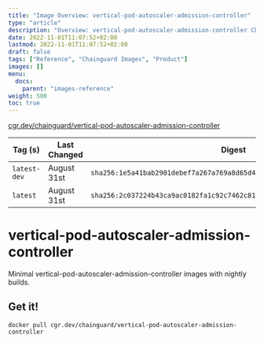 ```yaml
---
title: "Image Overview: vertical-pod-autoscaler-admission-controller"
type: "article"
description: "Overview: vertical-pod-autoscaler-admission-controller Chainguard Image"
date: 2022-11-01T11:07:52+02:00
lastmod: 2022-11-01T11:07:52+02:00
draft: false
tags: ["Reference", "Chainguard Images", "Product"]
images: []
menu:
  docs:
    parent: "images-reference"
weight: 500
toc: true
---
```


[cgr.dev/chainguard/vertical-pod-autoscaler-admission-controller](https://github.com/chainguard-images/images/tree/main/images/vertical-pod-autoscaler-admission-controller)

| Tag (s)       | Last Changed | Digest                                                                    |
|---------------|--------------|---------------------------------------------------------------------------|
|  `latest-dev` | August 31st  | `sha256:1e5a41bab2901debef7a267a769a8d65d4d7efc54e9e87b36f61a0fa1413ad92` |
|  `latest`     | August 31st  | `sha256:2c037224b43ca9ac0182fa1c92c7462c81cd058211570f9b7a1d6d70552a479e` |

# vertical-pod-autoscaler-admission-controller

Minimal vertical-pod-autoscaler-admission-controller images with nightly builds.

## Get it!

```shell
docker pull cgr.dev/chainguard/vertical-pod-autoscaler-admission-controller
```
